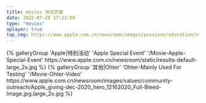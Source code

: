 ```yaml
---
title: movies 测试页面
date: 2022-07-28 17:23:59
type: "movies"
aplayer: true
top_img: https://www.apple.com.cn/newsroom/images/passions/education/standard/apple_coding-programs-for-educators-and-students_07092020_big.jpg.large_2x.jpg
---
```

<div class="gallery-group-main">
{% galleryGroup 'Apple|特别活动' 'Apple Special Event' '/Movie-Apple-Special-Event' https://www.apple.com.cn/newsroom/static/results-default-large_2x.jpg %}
{% galleryGroup '其他|Ohter' 'Ohter-Mainly Used For Testing' '/Movie-Ohter-Video' https://www.apple.com.cn/newsroom/images/values/community-outreach/Apple_giving-dec-2020_hero_12162020_Full-Bleed-Image.jpg.large_2x.jpg %}
</div>